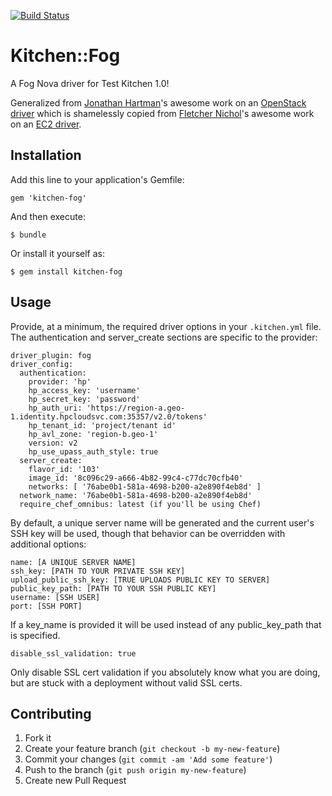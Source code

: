 [![Build Status](https://travis-ci.org/TerryHowe/kitchen-fog.png?branch=master)](https://travis-ci.org/TerryHowe/kitchen-fog)

# Kitchen::Fog

A Fog Nova driver for Test Kitchen 1.0!

Generalized from [Jonathan Hartman](https://github.com/RoboticCheese)'s awesome work on an [OpenStack driver](https://github.com/RoboticCheese/kitchen-openstack) which is shamelessly copied from [Fletcher Nichol](https://github.com/fnichol)'s
awesome work on an [EC2 driver](https://github.com/opscode/kitchen-ec2).

## Installation

Add this line to your application's Gemfile:

    gem 'kitchen-fog'

And then execute:

    $ bundle

Or install it yourself as:

    $ gem install kitchen-fog

## Usage

Provide, at a minimum, the required driver options in your `.kitchen.yml` file.  The authentication and server_create sections are specific to the provider:

    driver_plugin: fog
    driver_config:
      authentication:
        provider: 'hp'
        hp_access_key: 'username'
        hp_secret_key: 'password'
        hp_auth_uri: 'https://region-a.geo-1.identity.hpcloudsvc.com:35357/v2.0/tokens'
        hp_tenant_id: 'project/tenant id'
        hp_avl_zone: 'region-b.geo-1'
        version: v2
        hp_use_upass_auth_style: true
      server_create:
        flavor_id: '103'
        image_id: '8c096c29-a666-4b82-99c4-c77dc70cfb40'
        networks: [ '76abe0b1-581a-4698-b200-a2e890f4eb8d' ]
      network_name: '76abe0b1-581a-4698-b200-a2e890f4eb8d'
      require_chef_omnibus: latest (if you'll be using Chef)

By default, a unique server name will be generated and the current user's SSH
key will be used, though that behavior can be overridden with additional
options:

    name: [A UNIQUE SERVER NAME]
    ssh_key: [PATH TO YOUR PRIVATE SSH KEY]
    upload_public_ssh_key: [TRUE UPLOADS PUBLIC KEY TO SERVER]
    public_key_path: [PATH TO YOUR SSH PUBLIC KEY]
    username: [SSH USER]
    port: [SSH PORT]

If a key\_name is provided it will be used instead of any
public\_key\_path that is specified.

    disable_ssl_validation: true

Only disable SSL cert validation if you absolutely know what you are doing,
but are stuck with a deployment without valid SSL certs.

## Contributing

1. Fork it
2. Create your feature branch (`git checkout -b my-new-feature`)
3. Commit your changes (`git commit -am 'Add some feature'`)
4. Push to the branch (`git push origin my-new-feature`)
5. Create new Pull Request
